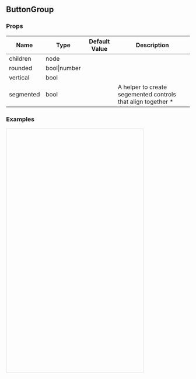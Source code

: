 ## ButtonGroup 
 
### Props
Name | Type | Default Value | Description
--- | --- | --- | --- 
children | node  |   | 
rounded | bool&#124;number |   | 
vertical | bool  |   | 
segmented | bool  |   | A helper to create segemented controls that align together *
 

  ### Examples

  <script src="https://fb.me/react-15.2.1.js"></script>
  <script src="https://fb.me/react-dom-15.2.1.js"></script>
  <script src="https://rawgit.com/bmcmahen/panza/docs/docs/assets/ReactNative.js"></script>
  <script src="https://rawgit.com/bmcmahen/panza/docs/docs/assets/panza.web.js"></script>
  <script src="https://cdnjs.cloudflare.com/ajax/libs/babel-standalone/6.10.3/babel.min.js"></script>
  <div style="position: relative; width: 375px; height: 667px; border: 1px solid #ddd;" id='react-root'></div>
  <script type="text/babel">

const {
  Button,
  Divider,
  Base,
  Text
} = Panza;

const {
  ListView
} = ReactNative;

function noop() {
  console.log('button pressed');
}

const ds = new ListView.DataSource({
  rowHasChanged: (r1, r2) => r1 !== r2
});

const Module = ({ examples }) => {

  const datas = ds.cloneWithRows(examples);

  return React.createElement(Base, {
    Component: ListView,
    dataSource: datas,
    renderRow: row => React.createElement(
      Base,
      { p: 2 },
      React.createElement(
        Text,
        { mb: 1, bold: true },
        row.title
      ),
      row.render(),
      React.createElement(
        Base,
        { mt: 1 },
        React.createElement(
          Text,
          null,
          row.code
        )
      )
    ),
    renderSeparator: (a, b) => React.createElement(Divider, { key: a + b })
  });
};

const App = () => React.createElement(Module, { examples: Examples() });

ReactNative.AppRegistry.registerComponent('MyApp', () => App);
ReactNative.AppRegistry.runApplication('MyApp', {
  rootTag: document.getElementById('react-root')
});
  </script>
